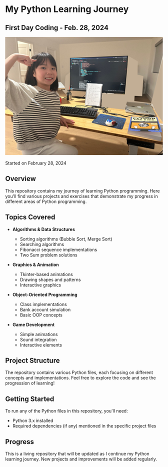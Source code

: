 # My Python Learning Journey

## First Day Coding - Feb. 28, 2024
<img src="img/first_day_coding_feb28_2024.jpeg" width="600" alt="First Time Coding">

Started on February 28, 2024

## Overview
This repository contains my journey of learning Python programming. Here you'll find various projects and exercises that demonstrate my progress in different areas of Python programming.

## Topics Covered
- **Algorithms & Data Structures**
  - Sorting algorithms (Bubble Sort, Merge Sort)
  - Searching algorithms
  - Fibonacci sequence implementations
  - Two Sum problem solutions

- **Graphics & Animation**
  - Tkinter-based animations
  - Drawing shapes and patterns
  - Interactive graphics

- **Object-Oriented Programming**
  - Class implementations
  - Bank account simulation
  - Basic OOP concepts

- **Game Development**
  - Simple animations
  - Sound integration
  - Interactive elements

## Project Structure
The repository contains various Python files, each focusing on different concepts and implementations. Feel free to explore the code and see the progression of learning!

## Getting Started
To run any of the Python files in this repository, you'll need:
- Python 3.x installed
- Required dependencies (if any) mentioned in the specific project files

## Progress
This is a living repository that will be updated as I continue my Python learning journey. New projects and improvements will be added regularly.

